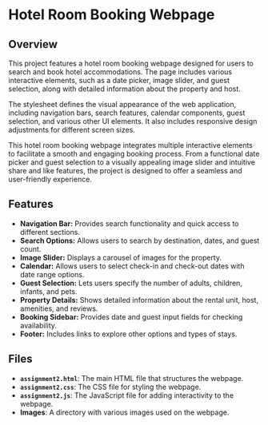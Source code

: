 # Hotel Room Booking Webpage

## Overview

This project features a hotel room booking webpage designed for users to search and book hotel accommodations. The page includes various interactive elements, such as a date picker, image slider, and guest selection, along with detailed information about the property and host.

The stylesheet defines the visual appearance of the web application, including navigation bars, search features, calendar components, guest selection, and various other UI elements. It also includes responsive design adjustments for different screen sizes.

This hotel room booking webpage integrates multiple interactive elements to facilitate a smooth and engaging booking process. From a functional date picker and guest selection to a visually appealing image slider and intuitive share and like features, the project is designed to offer a seamless and user-friendly experience.

## Features

- **Navigation Bar:** Provides search functionality and quick access to different sections.
- **Search Options:** Allows users to search by destination, dates, and guest count.
- **Image Slider:** Displays a carousel of images for the property.
- **Calendar:** Allows users to select check-in and check-out dates with date range options.
- **Guest Selection:** Lets users specify the number of adults, children, infants, and pets.
- **Property Details:** Shows detailed information about the rental unit, host, amenities, and reviews.
- **Booking Sidebar:** Provides date and guest input fields for checking availability.
- **Footer:** Includes links to explore other options and types of stays.

## Files

- **`assignment2.html`**: The main HTML file that structures the webpage.
- **`assignment2.css`**: The CSS file for styling the webpage.
- **`assignment2.js`**: The JavaScript file for adding interactivity to the webpage.
- **Images**: A directory with various images used on the webpage.
